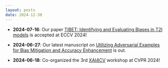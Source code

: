 ```yaml
---
layout: posts
date: 2024-12-30
---
```


- **2024-07-16**: Our paper [TIBET: Identifying and Evaluating Biases in T2I models](https://tibet-ai.github.io/) is accepted at ECCV 2024!

- **2024-06-27**: Our latest manuscript on [Utilizing Adversarial Examples for Bias Mitigation and Accuracy Enhancement](https://arxiv.org/pdf/2404.11819) is out.

- **2024-06-18**:  Co-organized the 3rd [XAI4CV](https://xai4cv.github.io/workshop_cvpr24) workshop at CVPR 2024!



